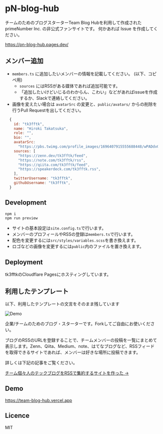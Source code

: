 # pN-blog-hub

チームのためのブログスターターTeam Blog Hubを利用して作成された primeNumber Inc. の非公式ファンサイトです。
何かあれば Issue を作成してください。

https://pn-blog-hub.pages.dev/

## メンバー追加

- `members.ts` に追加したいメンバーの情報を記載してください。 (以下、コピペ用)
  - `sources` にはRSSがある媒体であれば追加可能です。
  - 「追加したいけどいじるのわからん、こわい」などがあればissueを作成するか、Slackで連絡してください。
- 画像を変えたい場合は `avatarSrc` の変更と、`public/avatars/` からの削除を行うPull Requestを出してください。

```javascript
  {
    id: "tk3fftk",
    name: "Hiroki Takatsuka",
    role: "",
    bio: "",
    avatarSrc:
      "https://pbs.twimg.com/profile_images/1696407915555688448/wPADdvGj_400x400.jpg",
    sources: [
      "https://zenn.dev/tk3fftk/feed",
      "https://note.com/tk3fftk/rss",
      "https://qiita.com/tk3fftk/feed",
      "https://speakerdeck.com/tk3fftk.rss",
    ],
    twitterUsername: "tk3fftk",
    githubUsername: "tk3fftk",
  }
```

## Development

```bash
npm i
npm run preview
```

- サイトの基本設定は`site.config.ts`で行います。
- メンバーのプロフィールやRSSの登録は`members.ts`で行います。
- 配色を変更するには`src/styles/variables.scss`を書き換えます。
- ロゴなどの画像を変更するには`public`内のファイルを置き換えます。

## Deployment

tk3fftkのCloudflare Pagesにホスティングしています。

## 利用したテンプレート

以下、利用したテンプレートの文言をそのまま残しています

![Demo](https://user-images.githubusercontent.com/34590683/96832331-8c289400-1479-11eb-9466-f24d30860a24.png)

企業/チームのためのブログ・スターターです。Forkしてご自由にお使いください。

ブログのRSSのURLを登録することで、チームメンバーの投稿を一覧にまとめて表示します。Zenn、Qiita、Medium、note、はてなブログなど、RSSフィードを取得できるサイトであれば、メンバーは好きな場所に投稿できます。

詳しくは下記の記事をご覧ください。

[チーム個々人のテックブログをRSSで集約するサイトを作った →](https://zenn.dev/catnose99/articles/cb72a73368a547756862)

## Demo
https://team-blog-hub.vercel.app

## Licence
MIT
